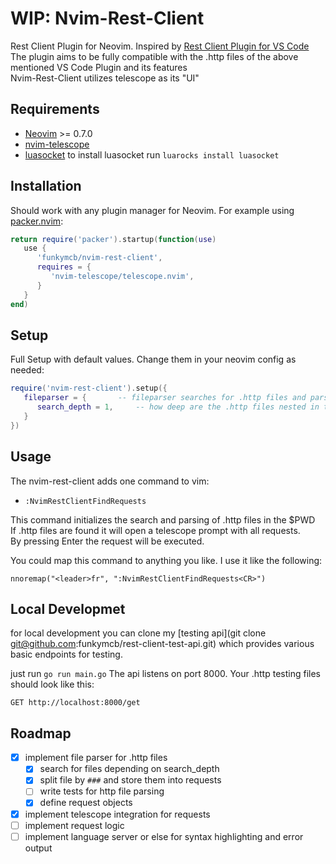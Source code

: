 # WIP: Nvim-Rest-Client
Rest Client Plugin for Neovim. Inspired by [Rest Client Plugin for VS Code](https://github.com/Huachao/vscode-restclient)  
The plugin aims to be fully compatible with the .http files of the above mentioned VS Code Plugin and its features  
Nvim-Rest-Client utilizes telescope as its "UI"

## Requirements
- [Neovim](https://github.com/neovim/neovim) >= 0.7.0
- [nvim-telescope](https://github.com/nvim-telescope/telescope.nvim)
- [luasocket](https://github.com/lunarmodules/luasocket)
    to install luasocket run `luarocks install luasocket`

## Installation
Should work with any plugin manager for Neovim. For example using [packer.nvim](https://github.com/wbthomason/packer.nvim):
```lua
return require('packer').startup(function(use)
   use {
      'funkymcb/nvim-rest-client',
      requires = {
         'nvim-telescope/telescope.nvim',
      }
   }
end)
```

## Setup
Full Setup with default values. Change them in your neovim config as needed:
```lua
require('nvim-rest-client').setup({
   fileparser = {       -- fileparser searches for .http files and parses them into request objects
      search_depth = 1,     -- how deep are the .http files nested in the $PWD
   }
})
```


## Usage
The nvim-rest-client adds one command to vim:

- `:NvimRestClientFindRequests`

This command initializes the search and parsing of .http files in the $PWD  
If .http files are found it will open a telescope prompt with all requests.  
By pressing Enter the request will be executed.

You could map this command to anything you like. I use it like the following:  

`nnoremap("<leader>fr", ":NvimRestClientFindRequests<CR>")`

## Local Developmet
for local development you can clone my [testing api](git clone git@github.com:funkymcb/rest-client-test-api.git) which provides various basic endpoints for testing.

just run `go run main.go`
The api listens on port 8000. Your .http testing files should look like this:
```
GET http://localhost:8000/get
```

## Roadmap
- [x] implement file parser for .http files
    - [x] search for files depending on search_depth
    - [x] split file by `###` and store them into requests
    - [ ] write tests for http file parsing
    - [x] define request objects
- [x] implement telescope integration for requests
- [ ] implement request logic
- [ ] implement language server or else for syntax highlighting and error output
